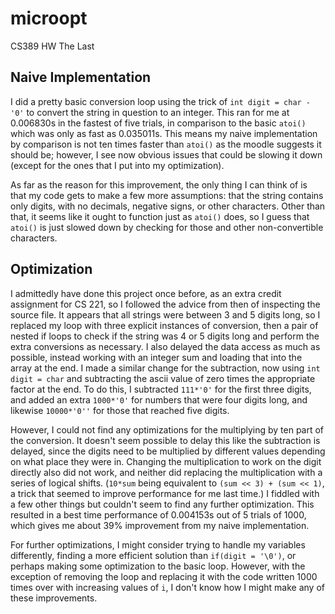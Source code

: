 # microopt
CS389 HW The Last

## Naive Implementation
I did a pretty basic conversion loop using the trick of `int digit = char - '0'` to convert the string in question to an integer. This ran for me at 0.006830s in the fastest of five trials, in comparison to the basic `atoi()` which was only as fast as 0.035011s. This means my naive implementation by comparison is not ten times faster than `atoi()` as the moodle suggests it should be; however, I see now obvious issues that could be slowing it down (except for the ones that I put into my optimization).

As far as the reason for this improvement, the only thing I can think of is that my code gets to make a few more assumptions: that the string contains only digits, with no decimals, negative signs, or other characters. Other than that, it seems like it ought to function just as `atoi()` does, so I guess that `atoi()` is just slowed down by checking for those and other non-convertible characters.

## Optimization
I admittedly have done this project once before, as an extra credit assignment for CS 221, so I followed the advice from then of inspecting the source file. It appears that all strings were between 3 and 5 digits long, so I replaced my loop with three explicit instances of conversion, then a pair of nested if loops to check if the string was 4 or 5 digits long and perform the extra conversions as necessary. I also delayed the data access as much as possible, instead working with an integer sum and loading that into the array at the end. I made a similar change for the subtraction, now using `int digit = char` and subtracting the ascii value of zero times the appropriate factor at the end. To do this, I subtracted `111*'0'` for the first three digits, and added an extra `1000*'0'` for numbers that were four digits long, and likewise `10000*'0''` for those that reached five digits.

However, I could not find any optimizations for the multiplying by ten part of the conversion. It doesn't seem possible to delay this like the subtraction is delayed, since the digits need to be multiplied by different values depending on what place they were in. Changing the multiplication to work on the digit directly also did not work, and neither did replacing the multiplication with a series of logical shifts. (`10*sum` being equivalent to `(sum << 3) + (sum << 1)`, a trick that seemed to improve performance for me last time.) I fiddled with a few other things but couldn't seem to find any further optimization. This resulted in a best time performance of 0.004153s out of 5 trials of 1000, which gives me about 39% improvement from my naive implementation.

For further optimizations, I might consider trying to handle my variables differently, finding a more efficient solution than `if(digit = '\0')`, or perhaps making some optimization to the basic loop. However, with the exception of removing the loop and replacing it with the code written 1000 times over with increasing values of `i`, I don't know how I might make any of these improvements.
